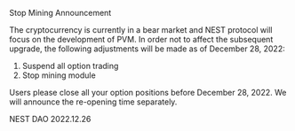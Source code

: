 Stop Mining Announcement

The cryptocurrency is currently in a bear market and NEST protocol will focus on the development of PVM. In order not to affect the subsequent upgrade, the following adjustments will be made as of December 28, 2022: 
1. Suspend all option trading 
2. Stop mining module

Users please close all your option positions before December 28, 2022. We will announce the re-opening time separately.

NEST DAO
2022.12.26
